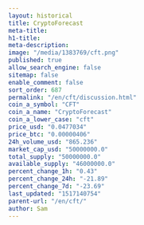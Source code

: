 ```yaml
---
layout: historical
title: CryptoForecast
meta-title: 
h1-title: 
meta-description: 
image: "/media/1383769/cft.png"
published: true
allow_search_engine: false
sitemap: false
enable_comment: false
sort_order: 687
permalink: "/en/cft/discussion.html"
coin_a_symbol: "CFT"
coin_a_name: "CryptoForecast"
coin_a_lower_case: "cft"
price_usd: "0.0477034"
price_btc: "0.00000406"
24h_volume_usd: "865.236"
market_cap_usd: "50000000.0"
total_supply: "50000000.0"
available_supply: "46000000.0"
percent_change_1h: "0.43"
percent_change_24h: "-21.89"
percent_change_7d: "-23.69"
last_updated: "1517140754"
parent-url: "/en/cft/"
author: Sam
---
```


